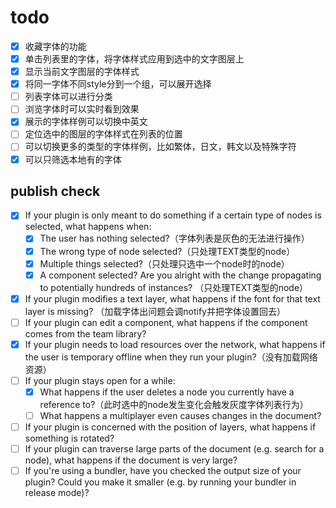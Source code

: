 # todo

- [x] 收藏字体的功能
- [x] 单击列表里的字体，将字体样式应用到选中的文字图层上
- [x] 显示当前文字图层的字体样式
- [x] 将同一字体不同style分到一个组，可以展开选择
- [ ] 列表字体可以进行分类
- [ ] 浏览字体时可以实时看到效果
- [x] 展示的字体样例可以切换中英文
- [ ] 定位选中的图层的字体样式在列表的位置
- [ ] 可以切换更多的类型的字体样例，比如繁体，日文，韩文以及特殊字符
- [x] 可以只筛选本地有的字体

## publish check

- [x] If your plugin is only meant to do something if a certain type of nodes is selected, what happens when:
  - [x] The user has nothing selected?（字体列表是灰色的无法进行操作）
  - [x] The wrong type of node selected?（只处理TEXT类型的node）
  - [x] Multiple things selected?（只处理只选中一个node时的node）
  - [x] A component selected? Are you alright with the change propagating to potentially hundreds of instances?
    （只处理TEXT类型的node）
- [x] If your plugin modifies a text layer, what happens if the font for that text layer is missing?
  （加载字体出问题会调notify并把字体设置回去）
- [ ] If your plugin can edit a component, what happens if the component comes from the team library?
- [x] If your plugin needs to load resources over the network, what happens if the user is temporary offline when they
  run your plugin?（没有加载网络资源）
- [ ] If your plugin stays open for a while:
  - [x] What happens if the user deletes a node you currently have a reference to?（此时选中的node发生变化会触发灰度字体列表行为）
  - [ ] What happens a multiplayer even causes changes in the document?
- [ ] If your plugin is concerned with the position of layers, what happens if something is rotated?
- [ ] If your plugin can traverse large parts of the document (e.g. search for a node), what happens if the document is
  very large?
- [ ] If you're using a bundler, have you checked the output size of your plugin? Could you make it smaller (e.g. by
  running your bundler in release mode)?
